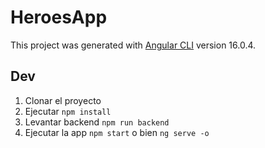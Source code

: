 # HeroesApp

This project was generated with [Angular CLI](https://github.com/angular/angular-cli) version 16.0.4.

## Dev

1. Clonar el proyecto
2. Ejecutar ```npm install```
3. Levantar backend ```npm run backend```
4. Ejecutar la app ```npm start``` o bien ```ng serve -o```
